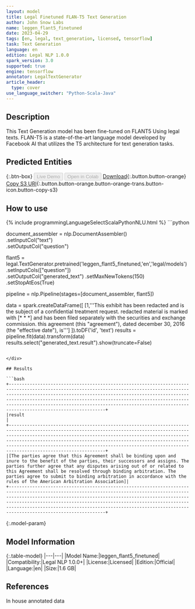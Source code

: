 ```yaml
---
layout: model
title: Legal Finetuned FLAN-T5 Text Generation
author: John Snow Labs
name: leggen_flant5_finetuned
date: 2023-04-29
tags: [en, legal, text_generation, licensed, tensorflow]
task: Text Generation
language: en
edition: Legal NLP 1.0.0
spark_version: 3.0
supported: true
engine: tensorflow
annotator: LegalTextGenerator
article_header:
  type: cover
use_language_switcher: "Python-Scala-Java"
---
```


## Description

This Text Generation model has been fine-tuned on FLANT5 Using legal texts. FLAN-T5 is a state-of-the-art language model developed by Facebook AI that utilizes the T5 architecture for text generation tasks.

## Predicted Entities



{:.btn-box}
<button class="button button-orange" disabled>Live Demo</button>
<button class="button button-orange" disabled>Open in Colab</button>
[Download](https://s3.amazonaws.com/auxdata.johnsnowlabs.com/legal/models/leggen_flant5_finetuned_en_1.0.0_3.0_1682797013244.zip){:.button.button-orange}
[Copy S3 URI](s3://auxdata.johnsnowlabs.com/legal/models/leggen_flant5_finetuned_en_1.0.0_3.0_1682797013244.zip){:.button.button-orange.button-orange-trans.button-icon.button-copy-s3}

## How to use



<div class="tabs-box" markdown="1">
{% include programmingLanguageSelectScalaPythonNLU.html %}
```python

document_assembler = nlp.DocumentAssembler()\
    .setInputCol("text")\
    .setOutputCol("question")

flant5 = legal.TextGenerator.pretrained('leggen_flant5_finetuned,'en','legal/models')\
    .setInputCols(["question"])\
    .setOutputCol("generated_text")
    .setMaxNewTokens(150)\
    .setStopAtEos(True)
  
pipeline = nlp.Pipeline(stages=[document_assembler, flant5])

data = spark.createDataFrame([
  [1,'''This exhibit has been redacted and is the subject of a confidential treatment request. redacted material is marked with [* * *] and has been filed separately with the securities and exchange commission. this agreement (this "agreement"), dated december 30, 2016 (the "effective date"), is''']
]).toDF('id', 'text')
results = pipeline.fit(data).transform(data)
results.select("generated_text.result").show(truncate=False)
```

</div>

## Results

```bash
+---------------------------------------------------------------------------------------------------------------------------------------------------------------------------------------------------------------------------------------------------------------------------------------------------------------------------------------------------------------------------------------------------+
|result                                                                                                                                                                                                                                                                                                                                                                                             |
+---------------------------------------------------------------------------------------------------------------------------------------------------------------------------------------------------------------------------------------------------------------------------------------------------------------------------------------------------------------------------------------------------+
|[The parties agree that this Agreement shall be binding upon and inure to the benefit of the parties, their successors and assigns. The parties further agree that any disputes arising out of or related to this Agreement shall be resolved through binding arbitration. The parties agree to submit to binding arbitration in accordance with the rules of the American Arbitration Association]|
+---------------------------------------------------------------------------------------------------------------------------------------------------------------------------------------------------------------------------------------------------------------------------------------------------------------------------------------------------------------------------------------------------+
```

{:.model-param}
## Model Information

{:.table-model}
|---|---|
|Model Name:|leggen_flant5_finetuned|
|Compatibility:|Legal NLP 1.0.0+|
|License:|Licensed|
|Edition:|Official|
|Language:|en|
|Size:|1.6 GB|

## References

In house annotated data
